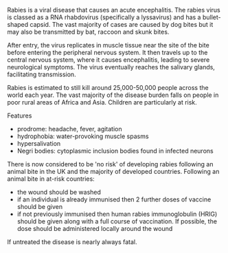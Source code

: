 Rabies is a viral disease that causes an acute encephalitis. The rabies virus is classed as a RNA rhabdovirus (specifically a lyssavirus) and has a bullet\-shaped capsid. The vast majority of cases are caused by dog bites but it may also be transmitted by bat, raccoon and skunk bites.   
  
After entry, the virus replicates in muscle tissue near the site of the bite before entering the peripheral nervous system. It then travels up to the central nervous system, where it causes encephalitis, leading to severe neurological symptoms. The virus eventually reaches the salivary glands, facilitating transmission.  
  
Rabies is estimated to still kill around 25,000\-50,000 people across the world each year. The vast majority of the disease burden falls on people in poor rural areas of Africa and Asia. Children are particularly at risk.   
  
Features  
* prodrome: headache, fever, agitation
* hydrophobia: water\-provoking muscle spasms
* hypersalivation
* Negri bodies: cytoplasmic inclusion bodies found in infected neurons

  
There is now considered to be 'no risk' of developing rabies following an animal bite in the UK and the majority of developed countries. Following an animal bite in at\-risk countries:  
* the wound should be washed
* if an individual is already immunised then 2 further doses of vaccine should be given
* if not previously immunised then human rabies immunoglobulin (HRIG) should be given along with a full course of vaccination. If possible, the dose should be administered locally around the wound

  
If untreated the disease is nearly always fatal.